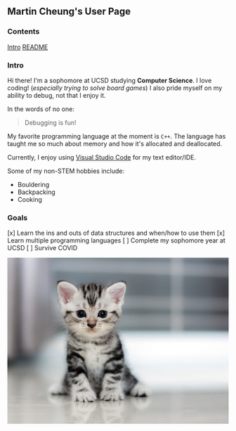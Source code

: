 ## Martin Cheung's User Page
### Contents
[Intro](#intro)
[README](README.md)


### Intro
Hi there! I'm a sophomore at UCSD studying **Computer Science**.
I love coding! (*especially trying to solve board games*)
I also pride myself on my ability to debug, not that I enjoy it.

In the words of no one:
> Debugging is fun!

My favorite programming language at the moment is `C++`. The language has taught me so much about memory and how it's allocated and deallocated.

Currently, I enjoy using [Visual Studio Code](https://code.visualstudio.com/) for my text editor/IDE.

Some of my non-STEM hobbies include:
- Bouldering
- Backpacking
- Cooking

### Goals
[x] Learn the ins and outs of data structures and when/how to use them
[x] Learn multiple programming languages
[ ] Complete my sophomore year at UCSD
[ ] Survive COVID

![](image.jpg)